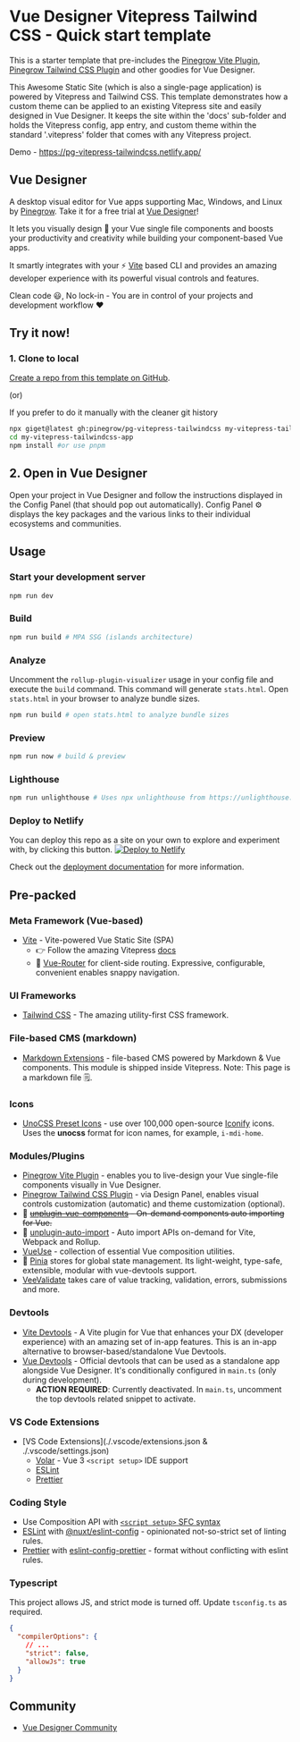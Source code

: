 # Vue Designer Vitepress Tailwind CSS - Quick start template

This is a starter template that pre-includes the [Pinegrow Vite Plugin](https://www.npmjs.com/package/@pinegrow/vitepress-module), [Pinegrow Tailwind CSS Plugin](https://www.npmjs.com/package/@pinegrow/tailwindcss-plugin) and other goodies for Vue Designer.

This Awesome Static Site (which is also a single-page application) is powered by Vitepress and Tailwind CSS. This template demonstrates how a custom theme can be applied to an existing Vitepress site and easily designed in Vue Designer. It keeps the site within the 'docs' sub-folder and holds the Vitepress config, app entry, and custom theme within the standard '.vitepress' folder that comes with any Vitepress project.

Demo - https://pg-vitepress-tailwindcss.netlify.app/

## Vue Designer

A desktop visual editor for Vue apps supporting Mac, Windows, and Linux by [Pinegrow](https://pinegrow.com/). Take it for a free trial at [Vue Designer](https://vuedesigner.com)!

It lets you visually design 🎨 your Vue single file components and boosts your productivity and creativity while building your component-based Vue apps.

It smartly integrates with your ⚡️ [Vite](https://vitejs.dev/) based CLI and provides an amazing developer experience with its powerful visual controls and features.

Clean code 😃, No lock-in - You are in control of your projects and development workflow ❤️

## Try it now!

### 1. Clone to local

[Create a repo from this template on GitHub](https://github.com/pinegrow/pg-vitepress-tailwindcss/generate).

(or)

If you prefer to do it manually with the cleaner git history

```bash
npx giget@latest gh:pinegrow/pg-vitepress-tailwindcss my-vitepress-tailwindcss-app #project-name
cd my-vitepress-tailwindcss-app
npm install #or use pnpm
```

## 2. Open in Vue Designer

Open your project in Vue Designer and follow the instructions displayed in the Config Panel (that should pop out automatically). Config Panel ⚙️ displays the key packages and the various links to their individual ecosystems and communities.

## Usage

### Start your development server

```bash
npm run dev
```

### Build

```bash
npm run build # MPA SSG (islands architecture)
```

### Analyze

Uncomment the `rollup-plugin-visualizer` usage in your config file and execute the `build` command. This command will generate `stats.html`. Open `stats.html` in your browser to analyze bundle sizes.

```bash
npm run build # open stats.html to analyze bundle sizes
```

### Preview

```bash
npm run now # build & preview
```

### Lighthouse

```bash
npm run unlighthouse # Uses npx unlighthouse from https://unlighthouse.dev/ to run lighthouse on entire site (all pages)
```

### Deploy to Netlify

You can deploy this repo as a site on your own to explore and experiment with, by clicking this button.
[![Deploy to Netlify](https://www.netlify.com/img/deploy/button.svg)](https://app.netlify.com/start/deploy?repository=https://github.com/Pinegrow/pg-vitepress-tailwindcss)

Check out the [deployment documentation](https://vitepress.pages.dev/guide/deployment) for more information.

## Pre-packed

### Meta Framework (Vue-based)

- [Vite](https://vitejs.dev/) - Vite-powered Vue Static Site (SPA)
  - 👉 Follow the amazing Vitepress [docs](https://vitepress.pages.dev/)
  - 🚦 [Vue-Router](https://vuejs.org/guide/introduction.html) for client-side routing. Expressive, configurable, convenient enables snappy navigation.

### UI Frameworks

- [Tailwind CSS](https://tailwindcss.com/docs/guides/vite#vue) - The amazing utility-first CSS framework.

### File-based CMS (markdown)

- [Markdown Extensions](https://vitepress.dev/guide/markdown) - file-based CMS powered by Markdown & Vue components. This module is shipped inside Vitepress. Note: This page is a markdown file 🗒.

### Icons

- [UnoCSS Preset Icons](https://github.com/unocss/unocss/tree/main/packages/preset-icons/) - use over 100,000 open-source [Iconify](https://iconify.design/) icons. Uses the **unocss** format for icon names, for example, `i-mdi-home`.

### Modules/Plugins

- [Pinegrow Vite Plugin](https://www.npmjs.com/package/@pinegrow/vitepress-module) - enables you to live-design your Vue single-file components visually in Vue Designer.
- [Pinegrow Tailwind CSS Plugin](https://www.npmjs.com/package/@pinegrow/tailwindcss-plugin) - via Design Panel, enables visual controls customization (automatic) and theme customization (optional).
- 📲 ~~[unplugin-vue-components](https://github.com/antfu/unplugin-vue-components) - On-demand components auto importing for Vue.~~
- 📲 [unplugin-auto-import](https://github.com/antfu/unplugin-auto-import) - Auto import APIs on-demand for Vite, Webpack and Rollup.
- [VueUse](https://vueuse.org/) - collection of essential Vue composition utilities.
- 🍍 [Pinia](https://pinia.vuejs.org/) stores for global state management. Its light-weight, type-safe, extensible, modular with vue-devtools support.
- [VeeValidate](https://vee-validate.logaretm.com/v4/) takes care of value tracking, validation, errors, submissions and more.

### Devtools

- [Vite Devtools](https://github.com/webfansplz/vite-plugin-vue-devtools) - A Vite plugin for Vue that enhances your DX (developer experience) with an amazing set of in-app features. This is an in-app alternative to browser-based/standalone Vue Devtools.
- [Vue Devtools](https://devtools.vuejs.org/guide/installation.html#standalone) - Official devtools that can be used as a standalone app alongside Vue Designer. It's conditionally configured in `main.ts` (only during development).
  - **ACTION REQUIRED**: Currently deactivated. In `main.ts`, uncomment the top devtools related snippet to activate.

### VS Code Extensions

- [VS Code Extensions](./.vscode/extensions.json & ./.vscode/settings.json)
  - [Volar](https://marketplace.visualstudio.com/items?itemName=Vue.volar) - Vue 3 `<script setup>` IDE support
  - [ESLint](https://marketplace.visualstudio.com/items?itemName=dbaeumer.vscode-eslint)
  - [Prettier](https://marketplace.visualstudio.com/items?itemName=esbenp.prettier-vscode)

### Coding Style

- Use Composition API with [`<script setup>` SFC syntax](https://vuejs.org/guide/scaling-up/sfc.html)
- [ESLint](https://eslint.org) with [@nuxt/eslint-config](https://github.com/nuxt/eslint-config) - opinionated not-so-strict set of linting rules.
- [Prettier](https://prettier.io) with [eslint-config-prettier](https://github.com/prettier/eslint-config-prettier) - format without conflicting with eslint rules.

### Typescript

This project allows JS, and strict mode is turned off. Update `tsconfig.ts` as required.

```json
{
  "compilerOptions": {
    // ...
    "strict": false,
    "allowJs": true
  }
}
```

## Community

- [Vue Designer Community](https://discord.gg/BYp45Nnu5T)
